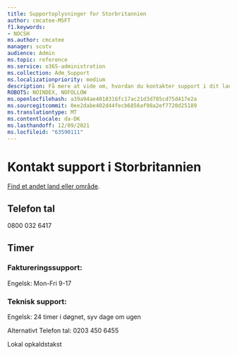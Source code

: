 ```yaml
---
title: Supportoplysninger for Storbritannien
author: cmcatee-MSFT
f1.keywords:
- NOCSH
ms.author: cmcatee
manager: scotv
audience: Admin
ms.topic: reference
ms.service: o365-administration
ms.collection: Adm_Support
ms.localizationpriority: medium
description: Få mere at vide om, hvordan du kontakter support i dit land eller område.
ROBOTS: NOINDEX, NOFOLLOW
ms.openlocfilehash: a39a94ae4018316fc17ac21d3d785cd75d417e2a
ms.sourcegitcommit: 0ee2dabe402d44fecb6856af98a2ef7720d25189
ms.translationtype: MT
ms.contentlocale: da-DK
ms.lasthandoff: 12/09/2021
ms.locfileid: "63590111"
---
```

# <a name="contact-support-for-united-kingdom"></a>Kontakt support i Storbritannien

[Find et andet land eller område](../get-help-support.md).

## <a name="phone-number"></a>Telefon tal
0800 032 6417

## <a name="hours"></a>Timer
### <a name="billing-support"></a>Faktureringssupport:

Engelsk: Mon-Fri 9-17

### <a name="technical-support"></a>Teknisk support:

Engelsk: 24 timer i døgnet, syv dage om ugen

Alternativt Telefon tal: 0203 450 6455

Lokal opkaldstakst
